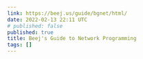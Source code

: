 ```yaml
---
link: https://beej.us/guide/bgnet/html/
date: 2022-02-13 22:11 UTC
# published: false
published: true
title: Beej's Guide to Network Programming
tags: []
---
```




